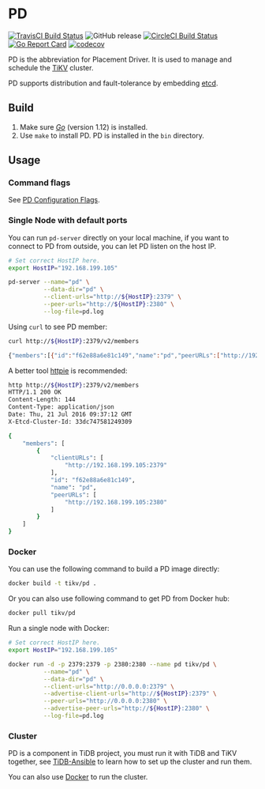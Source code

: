 # PD

[![TravisCI Build Status](https://travis-ci.org/tikv/pd.svg?branch=master)](https://travis-ci.org/tikv/pd)
![GitHub release](https://img.shields.io/github/release/tikv/pd.svg)
[![CircleCI Build Status](https://circleci.com/gh/tikv/pd.svg?style=shield)](https://circleci.com/gh/tikv/pd)
[![Go Report Card](https://goreportcard.com/badge/github.com/tikv/pd)](https://goreportcard.com/report/github.com/tikv/pd)
[![codecov](https://codecov.io/gh/tikv/pd/branch/master/graph/badge.svg)](https://codecov.io/gh/tikv/pd)

PD is the abbreviation for Placement Driver. It is used to manage and schedule the [TiKV](https://github.com/tikv/tikv) cluster.

PD supports distribution and fault-tolerance by embedding [etcd](https://github.com/etcd-io/etcd).

## Build

1. Make sure [​*Go*​](https://golang.org/) (version 1.12) is installed.
2. Use `make` to install PD. PD is installed in the `bin` directory.

## Usage

### Command flags

See [PD Configuration Flags](https://pingcap.com/docs/dev/reference/configuration/pd-server/configuration/#pd-configuration-flags).

### Single Node with default ports

You can run `pd-server` directly on your local machine, if you want to connect to PD from outside,
you can let PD listen on the host IP.

```bash
# Set correct HostIP here.
export HostIP="192.168.199.105"

pd-server --name="pd" \
          --data-dir="pd" \
          --client-urls="http://${HostIP}:2379" \
          --peer-urls="http://${HostIP}:2380" \
          --log-file=pd.log
```

Using `curl` to see PD member:

```bash
curl http://${HostIP}:2379/v2/members

{"members":[{"id":"f62e88a6e81c149","name":"pd","peerURLs":["http://192.168.199.105:2380"],"clientURLs":["http://192.168.199.105:2379"]}]}
```

A better tool [httpie](https://github.com/jkbrzt/httpie) is recommended:

```bash
http http://${HostIP}:2379/v2/members
HTTP/1.1 200 OK
Content-Length: 144
Content-Type: application/json
Date: Thu, 21 Jul 2016 09:37:12 GMT
X-Etcd-Cluster-Id: 33dc747581249309

{
    "members": [
        {
            "clientURLs": [
                "http://192.168.199.105:2379"
            ],
            "id": "f62e88a6e81c149",
            "name": "pd",
            "peerURLs": [
                "http://192.168.199.105:2380"
            ]
        }
    ]
}
```

### Docker

You can use the following command to build a PD image directly:

```bash
docker build -t tikv/pd .
```

Or you can also use following command to get PD from Docker hub:

```bash
docker pull tikv/pd
```

Run a single node with Docker:

```bash
# Set correct HostIP here.
export HostIP="192.168.199.105"

docker run -d -p 2379:2379 -p 2380:2380 --name pd tikv/pd \
          --name="pd" \
          --data-dir="pd" \
          --client-urls="http://0.0.0.0:2379" \
          --advertise-client-urls="http://${HostIP}:2379" \
          --peer-urls="http://0.0.0.0:2380" \
          --advertise-peer-urls="http://${HostIP}:2380" \
          --log-file=pd.log
```

### Cluster

PD is a component in TiDB project, you must run it with TiDB and TiKV together, see
[TiDB-Ansible](https://pingcap.com/docs/dev/how-to/deploy/orchestrated/ansible/#deploy-tidb-using-ansible)
to learn how to set up the cluster and run them.

You can also use [Docker](https://pingcap.com/docs/dev/how-to/deploy/orchestrated/docker/#deploy-tidb-using-docker)
to run the cluster.
